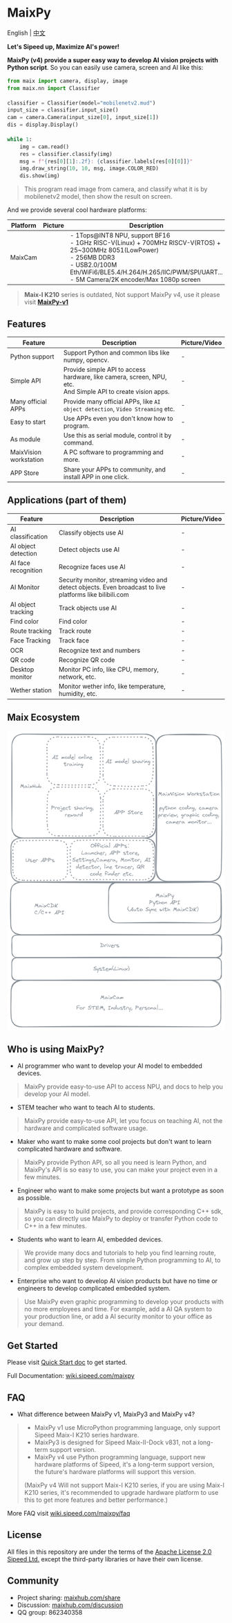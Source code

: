 MaixPy
======

English | [中文](./README_ZH.md)

**Let's Sipeed up, Maximize AI's power!**

**MaixPy (v4) provide a super easy way to develop AI vision projects with Python script**.
So you can easily use camera, screen and AI like this:

```python
from maix import camera, display, image
from maix.nn import Classifier

classifier = Classifier(model="mobilenetv2.mud")
input_size = classifier.input_size()
cam = camera.Camera(input_size[0], input_size[1])
dis = display.Display()

while 1:
    img = cam.read()
    res = classifier.classify(img)
    msg = f"{res[0][1]:.2f}: {classifier.labels[res[0][0]]}"
    img.draw_string(10, 10, msg, image.COLOR_RED)
    dis.show(img)
```
> This program read image from camera, and classify what it is by mobilenetv2 model, then show the result on screen.

And we provide several cool hardware platforms:

| Platform | Picture | Description | Price | Buy |
| -------- | ------- | ----------- | ----- | --- |
|  MaixCam | ![]() | - 1Tops@INT8 NPU, support BF16<br>- 1GHz RISC-V(Linux) + 700MHz RISCV-V(RTOS) + 25~300MHz 8051(LowPower)<br>- 256MB DDR3<br>- USB2.0/100M Eth/WiFi6/BLE5.4/H.264/H.265/IIC/PWM/SPI/UART...<br>- 5M Camera/2K encoder/Max 1080p screen| ￥50 ~ ￥300 | To be on sale |

> **Maix-I K210** series is outdated, Not support MaixPy v4, use it please visit **[MaixPy-v1](https://github.com/sipeed/maixpy-v1)**


## Features

| Feature | Description | Picture/Video |
| ------- | ----------- | ------------- |
| Python support | Support Python and common libs like numpy, opencv. | - |
| Simple API | Provide simple API to access hardware, like camera, screen, NPU, etc.<br>And Simple API to create vision apps. | - |
| Many official APPs | Provide many official APPs, like `AI object detection`, `Video Streaming` etc.  | - |
| Easy to start | Use APPs even you don't know how to program. | - |
| As module | Use this as serial module, control it by command. | - |
| MaixVision workstation | A PC software to programming and more.| - |
| APP Store | Share your APPs to community, and install APP in one click. | - |

## Applications (part of them)

| Feature | Description | Picture/Video |
| ------- | ----------- | ------------- |
| AI classification | Classify objects use AI | - |
| AI object detection | Detect objects use AI | - |
| AI face recognition | Recognize faces use AI | - |
| AI Monitor | Security monitor, streaming video and detect objects. Even broadcast to live platforms like bilibili.com | - |
| AI object tracking | Track objects use AI | - |
| Find color | Find color | - |
| Route tracking | Track route | - |
| Face Tracking | Track face| - |
| OCR | Recognize text and numbers | - |
| QR code | Recognize QR code | - |
| Desktop monitor | Monitor PC info, like CPU, memory, network, etc. | - |
| Wether station | Monitor wether info, like temperature, humidity, etc. | - |



## Maix Ecosystem

![](./assets/maix_ecosystem.png)


## Who is using MaixPy?

* AI programmer who want to develop your AI model to embedded devices.
> MaixPy provide easy-to-use API to access NPU, and docs to help you develop your AI model.
* STEM teacher who want to teach AI to students.
> MaixPy provide easy-to-use API, let you focus on teaching AI, not the hardware and complicated software usage.
* Maker who want to make some cool projects but don't want to learn complicated hardware and software.
> MaixPy provide Python API, so all you need is learn Python, and MaixPy's API is so easy to use, you can make your project even in a few minutes.
* Engineer who want to make some projects but want a prototype as soon as possible.
> MaixPy is easy to build projects, and provide corresponding C++ sdk, so you can directly use MaixPy to deploy or transfer Python code to C++ in a few minutes.
* Students who want to learn AI, embedded devices.
> We provide many docs and tutorials to help you find learning route, and grow up step by step. From simple Python programming to AI, to complex embedded system development.
* Enterprise who want to develop AI vision products but have no time or engineers to develop complicated embedded system.
> Use MaixPy even graphic programming to develop your products with no more employees and time. For example, add a AI QA system to your production line, or add a AI security monitor to your office as your demand.

## Get Started

Please visit [Quick Start doc](https://wiki.sipeed.com/maixpy/en/quick_start.html) to get started.

Full Documentation: [wiki.sipeed.com/maixpy](https://wiki.sipeed.com/maixpy)

## FAQ

* What difference between MaixPy v1, MaixPy3 and MaixPy v4?
> * MaixPy v1 use MicroPython programming language, only support Sipeed Maix-I K210 series hardware.
> * MaixPy3 is designed for Sipeed Maix-II-Dock v831, not a long-term support version.
> * MaixPy v4 use Python programming language, support new hardware platforms of Sipeed, it's a long-term support version, the future's hardware platforms will support this version.
>
> (MaixPy v4 Will not support Maix-I K210 series, if you are using Maix-I K210 series, it's recommended to upgrade hardware platform to use this to get more features and better performance.)

More FAQ visit [wiki.sipeed.com/maixpy/faq](https://wiki.sipeed.com/maixpy/faq.html)


## License

All files in this repository are under the terms of the [Apache License 2.0 Sipeed Ltd.](./LICENSE) except the third-party libraries or have their own license.


## Community

* Project sharing: [maixhub.com/share](https://maixhub.com/share)
* Discussion: [maixhub.com/discussion](https://maixhub.com/discussion)
* QQ group: 862340358




